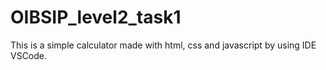 # OIBSIP_level2_task1
This is a simple calculator made with html, css and javascript by using IDE VSCode.
